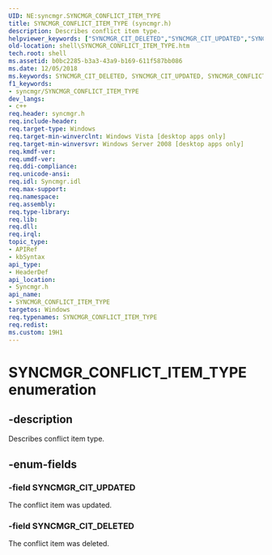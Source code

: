 ```yaml
---
UID: NE:syncmgr.SYNCMGR_CONFLICT_ITEM_TYPE
title: SYNCMGR_CONFLICT_ITEM_TYPE (syncmgr.h)
description: Describes conflict item type.helpviewer_keywords: ["SYNCMGR_CIT_DELETED","SYNCMGR_CIT_UPDATED","SYNCMGR_CONFLICT_ITEM_TYPE","SYNCMGR_CONFLICT_ITEM_TYPE enumeration [Windows Shell]","_shell_SYNCMGR_CONFLICT_ITEM_TYPE","shell.SYNCMGR_CONFLICT_ITEM_TYPE","syncmgr/SYNCMGR_CIT_DELETED","syncmgr/SYNCMGR_CIT_UPDATED","syncmgr/SYNCMGR_CONFLICT_ITEM_TYPE"]
old-location: shell\SYNCMGR_CONFLICT_ITEM_TYPE.htm
tech.root: shell
ms.assetid: b0bc2285-b3a3-43a9-b169-611f587bb086
ms.date: 12/05/2018
ms.keywords: SYNCMGR_CIT_DELETED, SYNCMGR_CIT_UPDATED, SYNCMGR_CONFLICT_ITEM_TYPE, SYNCMGR_CONFLICT_ITEM_TYPE enumeration [Windows Shell], _shell_SYNCMGR_CONFLICT_ITEM_TYPE, shell.SYNCMGR_CONFLICT_ITEM_TYPE, syncmgr/SYNCMGR_CIT_DELETED, syncmgr/SYNCMGR_CIT_UPDATED, syncmgr/SYNCMGR_CONFLICT_ITEM_TYPE
f1_keywords:
- syncmgr/SYNCMGR_CONFLICT_ITEM_TYPE
dev_langs:
- c++
req.header: syncmgr.h
req.include-header: 
req.target-type: Windows
req.target-min-winverclnt: Windows Vista [desktop apps only]
req.target-min-winversvr: Windows Server 2008 [desktop apps only]
req.kmdf-ver: 
req.umdf-ver: 
req.ddi-compliance: 
req.unicode-ansi: 
req.idl: Syncmgr.idl
req.max-support: 
req.namespace: 
req.assembly: 
req.type-library: 
req.lib: 
req.dll: 
req.irql: 
topic_type:
- APIRef
- kbSyntax
api_type:
- HeaderDef
api_location:
- Syncmgr.h
api_name:
- SYNCMGR_CONFLICT_ITEM_TYPE
targetos: Windows
req.typenames: SYNCMGR_CONFLICT_ITEM_TYPE
req.redist: 
ms.custom: 19H1
---
```


# SYNCMGR_CONFLICT_ITEM_TYPE enumeration


## -description


Describes conflict item type.


## -enum-fields




### -field SYNCMGR_CIT_UPDATED

The conflict item was updated.


### -field SYNCMGR_CIT_DELETED

The conflict item was deleted.

